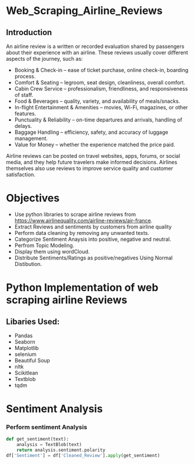 # Web_Scraping_Airline_Reviews
## Introduction
An airline review is a written or recorded evaluation shared by passengers about their experience with an airline. These reviews usually cover different aspects of the journey, such as:

- Booking & Check-in – ease of ticket purchase, online check-in, boarding process.
- Comfort & Seating – legroom, seat design, cleanliness, overall comfort.
- Cabin Crew Service – professionalism, friendliness, and responsiveness of staff.
- Food & Beverages – quality, variety, and availability of meals/snacks.
- In-flight Entertainment & Amenities – movies, Wi-Fi, magazines, or other features.
- Punctuality & Reliability – on-time departures and arrivals, handling of delays.
- Baggage Handling – efficiency, safety, and accuracy of luggage management.
- Value for Money – whether the experience matched the price paid.

Airline reviews can be posted on travel websites, apps, forums, or social media, and they help future travelers make informed decisions. Airlines themselves also use reviews to improve service quality and customer satisfaction.

# Objectives
- Use python libraries to scrape airline reviews from https://www.airlinequality.com/airline-reviews/air-france.
- Extract Reviews and sentiments by customers from airline quality
- Perform data cleaning by removing any unwanted texts.
- Categorize Sentiment Anaysis into positive, negative and neutral.
- Perfrom Topic Modeling.
- Display them using wordCloud.
- Distribute Sentiments/Ratings as positive/negatives Using Normal Distibution.

# Python Implementation of web scraping airline Reviews
## Libaries Used:
- Pandas
- Seaborn
- Matplotlib
- selenium
- Beautiful Soup
- nltk
- Scikitlean
- Textblob
- tqdm

# Sentiment Analysis
### Perform sentiment Analysis
``` Python
def get_sentiment(text):
    analysis = TextBlob(text)
    return analysis.sentiment.polarity
df['Sentiment'] = df['Cleaned_Review'].apply(get_sentiment)

